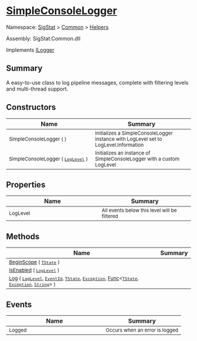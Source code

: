 # [SimpleConsoleLogger](./SimpleConsoleLogger.md)

Namespace: [SigStat]() > [Common](./../README.md) > [Helpers](./README.md)

Assembly: SigStat.Common.dll

Implements [ILogger](https://docs.microsoft.com/en-us/dotnet/api/Microsoft.Extensions.Logging.ILogger)

## Summary
A easy-to-use class to log pipeline messages, complete with filtering levels and multi-thread support.

## Constructors

| Name | Summary | 
| --- | --- | 
| <sub>SimpleConsoleLogger (  )</sub><img width=200>| <sub>Initializes a SimpleConsoleLogger instance with LogLevel set to LogLevel.Information</sub>| <br>
| <sub>SimpleConsoleLogger ( [`LogLevel`](https://docs.microsoft.com/en-us/dotnet/api/Microsoft.Extensions.Logging.LogLevel) )</sub><img width=200>| <sub>Initializes an instance of SimpleConsoleLogger with a custom LogLevel</sub>| <br>


## Properties

| Name | Summary | 
| --- | --- | 
| <sub>LogLevel</sub><img width=200>| <sub>All events below this level will be filtered</sub>| <br>


## Methods

| Name | Summary | 
| --- | --- | 
| <sub>[BeginScope](./Methods/SimpleConsoleLogger-100664082.md) ( [`TState`](./SimpleConsoleLogger.md) )</sub><img width=200>| <sub></sub>| <br>
| <sub>[IsEnabled](./Methods/SimpleConsoleLogger-100664083.md) ( [`LogLevel`](https://docs.microsoft.com/en-us/dotnet/api/Microsoft.Extensions.Logging.LogLevel) )</sub><img width=200>| <sub></sub>| <br>
| <sub>[Log](./Methods/SimpleConsoleLogger-100664084.md) ( [`LogLevel`](https://docs.microsoft.com/en-us/dotnet/api/Microsoft.Extensions.Logging.LogLevel), [`EventId`](https://docs.microsoft.com/en-us/dotnet/api/Microsoft.Extensions.Logging.EventId), [`TState`](./SimpleConsoleLogger.md), [`Exception`](https://docs.microsoft.com/en-us/dotnet/api/System.Exception), [Func](https://docs.microsoft.com/en-us/dotnet/api/System.Func-3)\<[`TState`](./SimpleConsoleLogger.md), [`Exception`](https://docs.microsoft.com/en-us/dotnet/api/System.Exception), [`String`](https://docs.microsoft.com/en-us/dotnet/api/System.String)> )</sub><img width=200>| <sub></sub>| <br>


## Events

| Name | Summary | 
| --- | --- | 
| <sub>Logged</sub><img width=200>| <sub>Occurs when an error is logged</sub>| <br>


